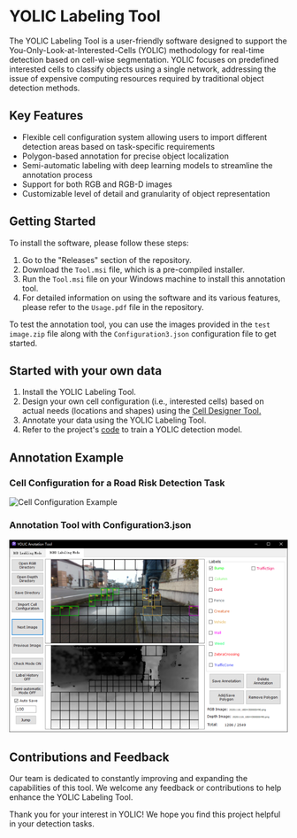# YOLIC Labeling Tool
The YOLIC Labeling Tool is a user-friendly software designed to support the You-Only-Look-at-Interested-Cells (YOLIC) methodology for real-time detection based on cell-wise segmentation. YOLIC focuses on predefined interested cells to classify objects using a single network, addressing the issue of expensive computing resources required by traditional object detection methods.

## Key Features
- Flexible cell configuration system allowing users to import different detection areas based on task-specific requirements
- Polygon-based annotation for precise object localization
- Semi-automatic labeling with deep learning models to streamline the annotation process
- Support for both RGB and RGB-D images
- Customizable level of detail and granularity of object representation

## Getting Started

  To install the software, please follow these steps:
  1. Go to the "Releases" section of the repository.
  2. Download the `Tool.msi` file, which is a pre-compiled installer.
  3. Run the `Tool.msi` file on your Windows machine to install this annotation tool.
  4. For detailed information on using the software and its various features, please refer to the `Usage.pdf` file in the repository.
     
To test the annotation tool, you can use the images provided in the `test image.zip` file along with the `Configuration3.json` configuration file to get started.

## Started with your own data

  1. Install the YOLIC Labeling Tool.
  2. Design your own cell configuration (i.e., interested cells) based on actual needs (locations and shapes) using the [Cell Designer Tool.](https://github.com/kai3316/Cell-designer)
  3. Annotate your data using the YOLIC Labeling Tool.
  4. Refer to the project's [code](https://github.com/kai3316/YOLIC_code) to train a YOLIC detection model.

## Annotation Example

### Cell Configuration for a Road Risk Detection Task
![Cell Configuration Example](https://github.com/kai3316/YOLIC-Labeling/blob/master/cellExample.png)
### Annotation Tool with Configuration3.json
![Annotation Tool GUI](https://github.com/Inceptionnet/YOLIC-Labeling/blob/master/images/LabelingGUI.png)

## Contributions and Feedback
Our team is dedicated to constantly improving and expanding the capabilities of this tool. We welcome any feedback or contributions to help enhance the YOLIC Labeling Tool.

Thank you for your interest in YOLIC! We hope you find this project helpful in your detection tasks.
